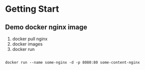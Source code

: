 # Getting Start

## Demo docker nginx image

1. docker pull nginx
2. docker images
3. docker run

```

docker run --name some-nginx -d -p 8080:80 some-content-nginx
```

